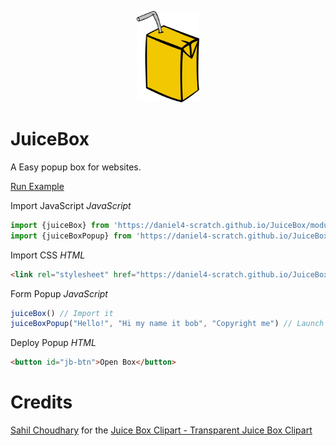 <p align="center"><img src="docs/ClipartKey_1710185%20(1).png" width="100"> </p>

# JuiceBox
A Easy popup box for websites.

[Run Example](https://daniel4-scratch.github.io/JuiceBox/Juicebox)

Import JavaScript *JavaScript*
```javascript
import {juiceBox} from 'https://daniel4-scratch.github.io/JuiceBox/module/pack.js';
import {juiceBoxPopup} from 'https://daniel4-scratch.github.io/JuiceBox/module/pack.js';
```
Import CSS *HTML*
```html
<link rel="stylesheet" href="https://daniel4-scratch.github.io/JuiceBox/module/pack.css">
```
Form Popup *JavaScript*
```javascript
juiceBox() // Import it
juiceBoxPopup("Hello!", "Hi my name it bob", "Copyright me") // Launch it
```
Deploy Popup *HTML*
```html
<button id="jb-btn">Open Box</button>
```

# Credits
[Sahil Choudhary](https://www.clipartkey.com/upic/3131/) for the [Juice Box Clipart - Transparent Juice Box Clipart](https://www.clipartkey.com/view/JJTihJ_juice-box-clipart-transparent-juice-box-clipart/)
